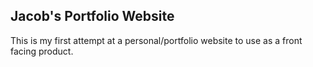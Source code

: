 ## Jacob's Portfolio Website

This is my first attempt at a personal/portfolio website to use as a front facing product.
